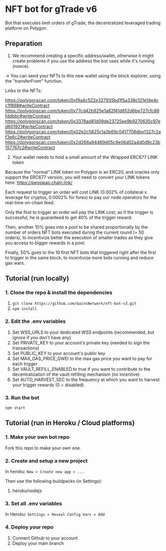 # NFT bot for gTrade v6
Bot that executes limit orders of gTrade, the decentralized leveraged trading platform on Polygon.

## Preparation

1. We recommend creating a specific address/wallet, otherwise it might create problems if you use the address the bot uses while it's running (nonce).

-> You can send your NFTs to this new wallet using the block explorer, using the "transferFrom" function.

Links to the NFTs:

https://polygonscan.com/token/0xf9a4c522e327935bd1f5a338c121e14e4cc1f898#writeContract
https://polygonscan.com/token/0x77cd42b925e1a82f41d852d6be727cfc88fddbbc#writeContract
https://polygonscan.com/token/0x3378ad81d09de23725ee9b9270635c97ed601921#writeContract
https://polygonscan.com/token/0x02e2c5825c1a3b69c0417706dbe1327c2af3e6c2#writeContract
https://polygonscan.com/token/0x2d266a94469d05c9e06d52a4d0d9c23b157767c2#writeContract

2. Your wallet needs to hold a small amount of the Wrapped ERC677 LINK token

Because the "normal" LINK token on Polygon is an ERC20, and oracles only support the ERC677 version, you will need to convert your LINK tokens here: https://pegswap.chain.link/

Each request to trigger an order will cost LINK (0.002% of collateral x leverage for cryptos, 0.0002% for forex) to pay our node operators for the real-time on-chain feed.

Only the first to trigger an order will pay the LINK cost, as if the trigger is successful, he is guaranteed to get 40% of the trigger reward.

Then, another 10% goes into a pool to be shared proportionally by the number of orders NFT bots executed during the current round (= 50 orders), to incentivize better the execution of smaller trades as they give you access to bigger rewards in a pool.

Finally, 50% goes to the 10 first NFT bots that triggered right after the first to trigger in the same block, to incentivize more bots running and reduce gas wars.

## Tutorial (run locally)

### 1. Clone the repo & install the dependencies

1. `git clone https://github.com/GainsNetwork/nft-bot-v3.git`
2. `npm install`

### 2. Edit the .env variables

1. Set WSS_URLS to your dedicated WSS endpoints (recommended, but ignore if you don't have any)
2. Set PRIVATE_KEY to your account's private key (needed to sign the transactions)
3. Set PUBLIC_KEY to your account's public key
4. Set MAX_GAS_PRICE_GWEI to the max gas price you want to pay for each trigger
5. Set VAULT_REFILL_ENABLED to true if you want to contribute to the decentralization of the vault refilling mechanism (no incentive)
6. Set AUTO_HARVEST_SEC to the frequency at which you want to harvest your trigger rewards (0 = disabled)

### 3. Run the bot

`npm start`

## Tutorial (run in Heroku / Cloud platforms)

### 1. Make your own bot repo

Fork this repo to make your own one.

### 2. Create and setup a new project

In heroku: `New > Create new app > ...`

Then use the following buildpacks (in Settings):
1. heroku/nodejs

### 3. Set all .env variables

In Heroku: `Settings > Reveal Config Vars > Add`

### 4. Deploy your repo

1. Connect Github to your account
2. Deploy your main branch
